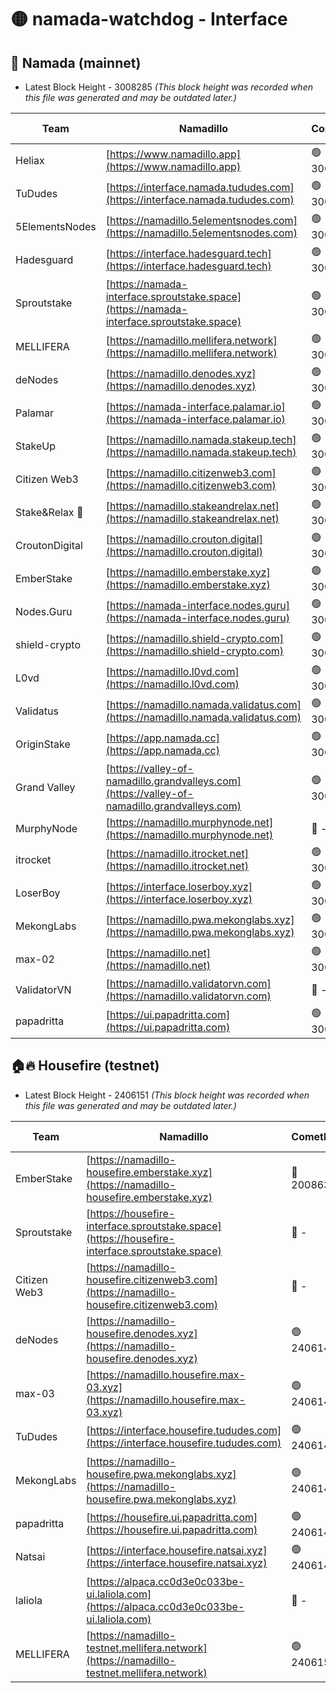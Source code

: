 # 🟡 namada-watchdog - Interface

## 🚀 Namada (mainnet)
- Latest Block Height - 3008285 *(This block height was recorded when this file was generated and may be outdated later.)*

| Team | Namadillo | CometBFT | Indexer | MASP Indexer |
|-|-|-|-|-|
| Heliax | [https://www.namadillo.app](https://www.namadillo.app) | 🟢 3008269 | 🟢 3008269 | 🟢 3008269 |
| TuDudes | [https://interface.namada.tududes.com](https://interface.namada.tududes.com) | 🟢 3008270 | 🟢 3008269 | 🟢 3008269 |
| 5ElementsNodes | [https://namadillo.5elementsnodes.com](https://namadillo.5elementsnodes.com) | 🟢 3008270 | 🟢 3008270 | 🟢 3008270 |
| Hadesguard | [https://interface.hadesguard.tech](https://interface.hadesguard.tech) | 🟢 3008270 | 🟢 3008270 | 🟢 3008269 |
| Sproutstake | [https://namada-interface.sproutstake.space](https://namada-interface.sproutstake.space) | 🟢 3008271 | 🔴 2797937 | 🟢 3008269 |
| MELLIFERA | [https://namadillo.mellifera.network](https://namadillo.mellifera.network) | 🟢 3008271 | 🟢 3008271 | 🟢 3008271 |
| deNodes | [https://namadillo.denodes.xyz](https://namadillo.denodes.xyz) | 🟢 3008272 | 🟢 3008272 | 🟢 3008272 |
| Palamar | [https://namada-interface.palamar.io](https://namada-interface.palamar.io) | 🟢 3008272 | 🟢 3008272 | 🟢 3008272 |
| StakeUp | [https://namadillo.namada.stakeup.tech](https://namadillo.namada.stakeup.tech) | 🟢 3008273 | 🟢 3008273 | 🟢 3008273 |
| Citizen Web3 | [https://namadillo.citizenweb3.com](https://namadillo.citizenweb3.com) | 🟢 3008274 | 🟢 3008273 | 🟢 3008273 |
| Stake&Relax 🦥 | [https://namadillo.stakeandrelax.net](https://namadillo.stakeandrelax.net) | 🟢 3008274 | 🟢 3008274 | 🟢 3008274 |
| CroutonDigital | [https://namadillo.crouton.digital](https://namadillo.crouton.digital) | 🟢 3008275 | 🟢 3008275 | 🟢 3008275 |
| EmberStake | [https://namadillo.emberstake.xyz](https://namadillo.emberstake.xyz) | 🟢 3008275 | 🟢 3008275 | 🟢 3008275 |
| Nodes.Guru | [https://namada-interface.nodes.guru](https://namada-interface.nodes.guru) | 🟢 3008275 | 🟢 3008275 | 🟢 3008275 |
| shield-crypto | [https://namadillo.shield-crypto.com](https://namadillo.shield-crypto.com) | 🟢 3008276 | 🟢 3008276 | 🟢 3008276 |
| L0vd | [https://namadillo.l0vd.com](https://namadillo.l0vd.com) | 🟢 3008277 | 🟢 3008276 | 🟢 3008277 |
| Validatus | [https://namadillo.namada.validatus.com](https://namadillo.namada.validatus.com) | 🟢 3008277 | 🟢 3008277 | 🟢 3008277 |
| OriginStake | [https://app.namada.cc](https://app.namada.cc) | 🟢 3008278 | 🟢 3008278 | 🟢 3008277 |
| Grand Valley | [https://valley-of-namadillo.grandvalleys.com](https://valley-of-namadillo.grandvalleys.com) | 🟢 3008278 | 🟢 3008278 | 🟢 3008278 |
| MurphyNode | [https://namadillo.murphynode.net](https://namadillo.murphynode.net) | 🔴 - | 🔴 - | 🔴 - |
| itrocket | [https://namadillo.itrocket.net](https://namadillo.itrocket.net) | 🟢 3008281 | 🟢 3008280 | 🟢 3008280 |
| LoserBoy | [https://interface.loserboy.xyz](https://interface.loserboy.xyz) | 🟢 3008281 | 🟢 3008281 | 🟢 3008281 |
| MekongLabs | [https://namadillo.pwa.mekonglabs.xyz](https://namadillo.pwa.mekonglabs.xyz) | 🟢 3008282 | 🟢 3008281 | 🟢 3008281 |
| max-02 | [https://namadillo.net](https://namadillo.net) | 🟢 3008282 | 🟢 3008282 | 🟢 3008281 |
| ValidatorVN | [https://namadillo.validatorvn.com](https://namadillo.validatorvn.com) | 🔴 - | 🔴 - | 🔴 - |
| papadritta | [https://ui.papadritta.com](https://ui.papadritta.com) | 🟢 3008285 | 🟢 3008284 | 🟢 3008284 |

## 🏠🔥 Housefire (testnet)
- Latest Block Height - 2406151 *(This block height was recorded when this file was generated and may be outdated later.)*

| Team | Namadillo | CometBFT | Indexer | MASP Indexer |
|-|-|-|-|-|
| EmberStake | [https://namadillo-housefire.emberstake.xyz](https://namadillo-housefire.emberstake.xyz) | 🔴 2008636 | 🔴 - | 🔴 - |
| Sproutstake | [https://housefire-interface.sproutstake.space](https://housefire-interface.sproutstake.space) | 🔴 - | 🔴 - | 🔴 - |
| Citizen Web3 | [https://namadillo-housefire.citizenweb3.com](https://namadillo-housefire.citizenweb3.com) | 🔴 - | 🔴 - | 🔴 - |
| deNodes | [https://namadillo-housefire.denodes.xyz](https://namadillo-housefire.denodes.xyz) | 🟢 2406147 | 🟢 2406147 | 🟢 2406147 |
| max-03 | [https://namadillo.housefire.max-03.xyz](https://namadillo.housefire.max-03.xyz) | 🟢 2406148 | 🔴 2167206 | 🟢 2406148 |
| TuDudes | [https://interface.housefire.tududes.com](https://interface.housefire.tududes.com) | 🟢 2406148 | 🟢 2406148 | 🟢 2406148 |
| MekongLabs | [https://namadillo-housefire.pwa.mekonglabs.xyz](https://namadillo-housefire.pwa.mekonglabs.xyz) | 🟢 2406148 | 🟢 2406148 | 🟢 2406148 |
| papadritta | [https://housefire.ui.papadritta.com](https://housefire.ui.papadritta.com) | 🟢 2406149 | 🟢 2406149 | 🟢 2406149 |
| Natsai | [https://interface.housefire.natsai.xyz](https://interface.housefire.natsai.xyz) | 🟢 2406149 | 🟢 2406149 | 🟢 2406149 |
| laliola | [https://alpaca.cc0d3e0c033be-ui.laliola.com](https://alpaca.cc0d3e0c033be-ui.laliola.com) | 🔴 - | 🔴 - | 🔴 - |
| MELLIFERA | [https://namadillo-testnet.mellifera.network](https://namadillo-testnet.mellifera.network) | 🟢 2406151 | 🟢 2406151 | 🟢 2406151 |

